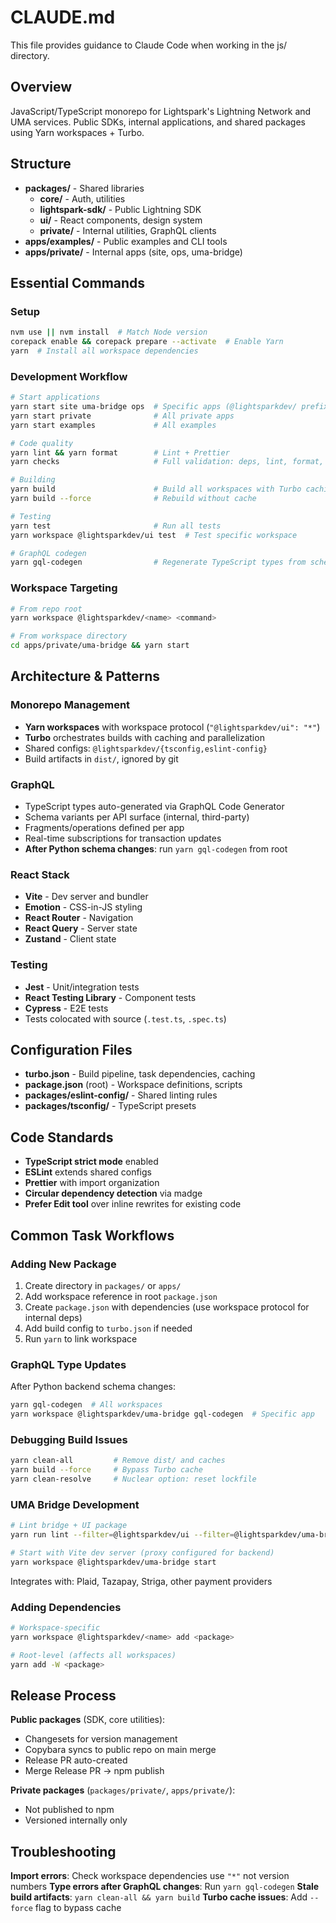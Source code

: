 # CLAUDE.md

This file provides guidance to Claude Code when working in the js/ directory.

## Overview

JavaScript/TypeScript monorepo for Lightspark's Lightning Network and UMA services. Public SDKs, internal applications, and shared packages using Yarn workspaces + Turbo.

## Structure

- **packages/** - Shared libraries
  - **core/** - Auth, utilities
  - **lightspark-sdk/** - Public Lightning SDK
  - **ui/** - React components, design system
  - **private/** - Internal utilities, GraphQL clients
- **apps/examples/** - Public examples and CLI tools
- **apps/private/** - Internal apps (site, ops, uma-bridge)

## Essential Commands

### Setup
```bash
nvm use || nvm install  # Match Node version
corepack enable && corepack prepare --activate  # Enable Yarn
yarn  # Install all workspace dependencies
```

### Development Workflow
```bash
# Start applications
yarn start site uma-bridge ops  # Specific apps (@lightsparkdev/ prefix implied)
yarn start private              # All private apps
yarn start examples             # All examples

# Code quality
yarn lint && yarn format        # Lint + Prettier
yarn checks                     # Full validation: deps, lint, format, test, circular-deps

# Building
yarn build                      # Build all workspaces with Turbo caching
yarn build --force              # Rebuild without cache

# Testing
yarn test                       # Run all tests
yarn workspace @lightsparkdev/ui test  # Test specific workspace

# GraphQL codegen
yarn gql-codegen                # Regenerate TypeScript types from schemas
```

### Workspace Targeting
```bash
# From repo root
yarn workspace @lightsparkdev/<name> <command>

# From workspace directory
cd apps/private/uma-bridge && yarn start
```

## Architecture & Patterns

### Monorepo Management
- **Yarn workspaces** with workspace protocol (`"@lightsparkdev/ui": "*"`)
- **Turbo** orchestrates builds with caching and parallelization
- Shared configs: `@lightsparkdev/{tsconfig,eslint-config}`
- Build artifacts in `dist/`, ignored by git

### GraphQL
- TypeScript types auto-generated via GraphQL Code Generator
- Schema variants per API surface (internal, third-party)
- Fragments/operations defined per app
- Real-time subscriptions for transaction updates
- **After Python schema changes**: run `yarn gql-codegen` from root

### React Stack
- **Vite** - Dev server and bundler
- **Emotion** - CSS-in-JS styling
- **React Router** - Navigation
- **React Query** - Server state
- **Zustand** - Client state

### Testing
- **Jest** - Unit/integration tests
- **React Testing Library** - Component tests
- **Cypress** - E2E tests
- Tests colocated with source (`.test.ts`, `.spec.ts`)

## Configuration Files

- **turbo.json** - Build pipeline, task dependencies, caching
- **package.json** (root) - Workspace definitions, scripts
- **packages/eslint-config/** - Shared linting rules
- **packages/tsconfig/** - TypeScript presets

## Code Standards

- **TypeScript strict mode** enabled
- **ESLint** extends shared configs
- **Prettier** with import organization
- **Circular dependency detection** via madge
- **Prefer Edit tool** over inline rewrites for existing code

## Common Task Workflows

### Adding New Package
1. Create directory in `packages/` or `apps/`
2. Add workspace reference in root `package.json`
3. Create `package.json` with dependencies (use workspace protocol for internal deps)
4. Add build config to `turbo.json` if needed
5. Run `yarn` to link workspace

### GraphQL Type Updates
After Python backend schema changes:
```bash
yarn gql-codegen  # All workspaces
yarn workspace @lightsparkdev/uma-bridge gql-codegen  # Specific app
```

### Debugging Build Issues
```bash
yarn clean-all         # Remove dist/ and caches
yarn build --force     # Bypass Turbo cache
yarn clean-resolve     # Nuclear option: reset lockfile
```

### UMA Bridge Development
```bash
# Lint bridge + UI package
yarn run lint --filter=@lightsparkdev/ui --filter=@lightsparkdev/uma-bridge

# Start with Vite dev server (proxy configured for backend)
yarn workspace @lightsparkdev/uma-bridge start
```

Integrates with: Plaid, Tazapay, Striga, other payment providers

### Adding Dependencies
```bash
# Workspace-specific
yarn workspace @lightsparkdev/<name> add <package>

# Root-level (affects all workspaces)
yarn add -W <package>
```

## Release Process

**Public packages** (SDK, core utilities):
- Changesets for version management
- Copybara syncs to public repo on main merge
- Release PR auto-created
- Merge Release PR → npm publish

**Private packages** (`packages/private/`, `apps/private/`):
- Not published to npm
- Versioned internally only

## Troubleshooting

**Import errors**: Check workspace dependencies use `"*"` not version numbers
**Type errors after GraphQL changes**: Run `yarn gql-codegen`
**Stale build artifacts**: `yarn clean-all && yarn build`
**Turbo cache issues**: Add `--force` flag to bypass cache